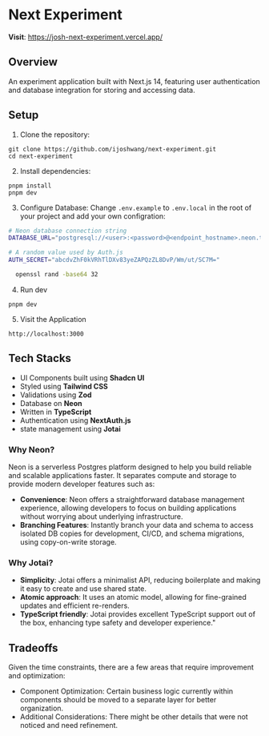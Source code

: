 # Next Experiment

**Visit**: https://josh-next-experiment.vercel.app/

## Overview

An experiment application built with Next.js 14, featuring user authentication and database integration for storing and accessing data.

## Setup

1. Clone the repository:

```
git clone https://github.com/ijoshwang/next-experiment.git
cd next-experiment
```

2. Install dependencies:

```
pnpm install
pnpm dev
```

3. Configure Database:
   Change `.env.example` to `.env.local` in the root of your project and add your own configration:

```bash
# Neon database connection string
DATABASE_URL="postgresql://<user>:<password>@<endpoint_hostname>.neon.tech:<port>/<dbname>?sslmode=require"

# A random value used by Auth.js
AUTH_SECRET="abcdvZhF0kVRhTlDXv83yeZAPQzZL8DvP/Wm/ut/SC7M="
```

```bash
  openssl rand -base64 32
```

4. Run dev

```
pnpm dev
```

5. Visit the Application

```
http://localhost:3000
```

## Tech Stacks

- UI Components built using **Shadcn UI**
- Styled using **Tailwind CSS**
- Validations using **Zod**
- Database on **Neon**
- Written in **TypeScript**
- Authentication using **NextAuth.js**
- state management using **Jotai**

### Why Neon?

Neon is a serverless Postgres platform designed to help you build reliable and scalable applications faster. It separates compute and storage to provide modern developer features such as:

- **Convenience**: Neon offers a straightforward database management experience, allowing developers to focus on building applications without worrying about underlying infrastructure.
- **Branching Features**: Instantly branch your data and schema to access isolated DB copies for development, CI/CD, and schema migrations, using copy-on-write storage.

### Why Jotai?

- **Simplicity**: Jotai offers a minimalist API, reducing boilerplate and making it easy to create and use shared state.
- **Atomic approach**: It uses an atomic model, allowing for fine-grained updates and efficient re-renders.
- **TypeScript friendly**: Jotai provides excellent TypeScript support out of the box, enhancing type safety and developer experience."

## Tradeoffs

Given the time constraints, there are a few areas that require improvement and optimization:

- Component Optimization: Certain business logic currently within components should be moved to a separate layer for better organization.
- Additional Considerations: There might be other details that were not noticed and need refinement.
